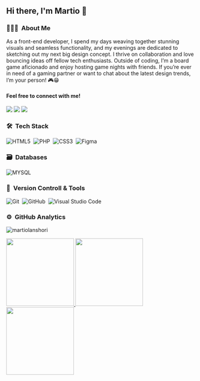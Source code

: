 ## Hi there, I'm Martio 👋

### 👨🏻‍💻 &nbsp;About Me
As a front-end developer, I spend my days weaving together stunning visuals and seamless functionality, and my evenings are dedicated to sketching out my next big design concept. I thrive on collaboration and love bouncing ideas off fellow tech enthusiasts. Outside of coding, I’m a board game aficionado and enjoy hosting game nights with friends. If you’re ever in need of a gaming partner or want to chat about the latest design trends, I’m your person! 🎮😁


#### Feel free to connect with me!
<a href="https://www.linkedin.com/in/martioalanshori/"><img src="https://img.shields.io/badge/Linkedin-0077B5?style=flat&logo=Linkedin&logoColor=white"/></a>
<a href="mailto:martioalanshori@gmail.com"><img src="https://img.shields.io/badge/-Email-D14836?style=flat&logo=Gmail&logoColor=white"/></a>
<a href="https://www.instagram.com/martioo19/"><img src="https://img.shields.io/badge/-Instagram-E4405F?style=flat&logo=Instagram&logoColor=white"/></a>

### 🛠 &nbsp;Tech Stack

![HTML5](https://img.shields.io/badge/html5-%23E34F26.svg?style=for-the-badge&logo=html5&logoColor=white)&nbsp;
![PHP](https://img.shields.io/badge/php-%23777BB4.svg?style=for-the-badge&logo=php&logoColor=white)&nbsp;
![CSS3](https://img.shields.io/badge/css3-%231572B6.svg?style=for-the-badge&logo=css3&logoColor=white)&nbsp;
![Figma](https://img.shields.io/badge/figma-%23F24E1E.svg?style=for-the-badge&logo=figma&logoColor=white)&nbsp;

### 🗃 &nbsp;Databases

![MYSQL](https://img.shields.io/badge/MySQL-4479A1.svg?style=for-the-badge&logo=redis&logoColor=white)&nbsp;

### 🧰 &nbsp;Version Controll & Tools 

![Git](https://img.shields.io/badge/git-%23F05033.svg?style=for-the-badge&logo=git&logoColor=white)&nbsp;
![GitHub](https://img.shields.io/badge/github-%23121011.svg?style=for-the-badge&logo=github&logoColor=white)&nbsp;
![Visual Studio Code](https://img.shields.io/badge/Visual%20Studio%20Code-0078d7.svg?style=for-the-badge&logo=visual-studio-code&logoColor=white)&nbsp;

### ⚙️ &nbsp;GitHub Analytics

<p align="left"> <img src="https://komarev.com/ghpvc/?username=martioalanshori&label=Profile%20views&color=0e75b6&style=flat" alt="martiolanshori" /> </p>

<p align="start">
  <a href="https://github.com/martioalanshori">
    <img height="180em" src="https://github-readme-stats-eight-theta.vercel.app/api?username=martioalanshori&show_icons=true&theme=algolia&include_all_commits=true&count_private=true"/>
  </a>
  <a href="https://github.com/martioalanshori">
    <img height="180em" src="https://github-readme-stats-eight-theta.vercel.app/api/top-langs/?username=martioalanshori&layout=compact&langs_count=8&theme=algolia"/>
  </a>
  <a href="https://github.com/martioalanshori">
    <img height="180em" src="https://github-readme-streak-stats.herokuapp.com/?user=martioalanshori&theme=dark&hide_border=true"/>
  </a>
</p>
